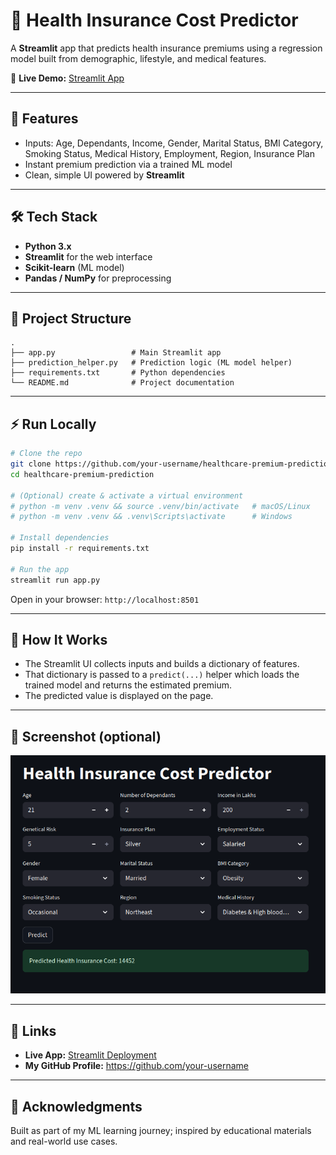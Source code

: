 # 🏥 Health Insurance Cost Predictor

A **Streamlit** app that predicts health insurance premiums using a regression model built from demographic, lifestyle, and medical features.

🔗 **Live Demo:** [Streamlit App](https://ml-project-healthcare-premium-prediction-iwn8eit7kp4brxl3j8gdf.streamlit.app)

---

## 🚀 Features
- Inputs: Age, Dependants, Income, Gender, Marital Status, BMI Category, Smoking Status, Medical History, Employment, Region, Insurance Plan  
- Instant premium prediction via a trained ML model  
- Clean, simple UI powered by **Streamlit**

---

## 🛠️ Tech Stack
- **Python 3.x**
- **Streamlit** for the web interface
- **Scikit-learn** (ML model)
- **Pandas / NumPy** for preprocessing

---

## 📂 Project Structure
~~~text
.
├── app.py                 # Main Streamlit app
├── prediction_helper.py   # Prediction logic (ML model helper)
├── requirements.txt       # Python dependencies
└── README.md              # Project documentation
~~~

---

## ⚡ Run Locally
~~~bash
# Clone the repo
git clone https://github.com/your-username/healthcare-premium-prediction.git
cd healthcare-premium-prediction

# (Optional) create & activate a virtual environment
# python -m venv .venv && source .venv/bin/activate   # macOS/Linux
# python -m venv .venv && .venv\Scripts\activate      # Windows

# Install dependencies
pip install -r requirements.txt

# Run the app
streamlit run app.py
~~~

Open in your browser: `http://localhost:8501`

---

## 🧠 How It Works
- The Streamlit UI collects inputs and builds a dictionary of features.  
- That dictionary is passed to a `predict(...)` helper which loads the trained model and returns the estimated premium.  
- The predicted value is displayed on the page.  

---

## 📸 Screenshot (optional)
![App Screenshot](screenshot.png)

---

## 🔗 Links
- **Live App:** [Streamlit Deployment](https://ml-project-healthcare-premium-prediction-iwn8eit7kp4brxl3j8gdf.streamlit.app)  
- **My GitHub Profile:** https://github.com/your-username

---

## 🙏 Acknowledgments
Built as part of my ML learning journey; inspired by educational materials and real-world use cases.
